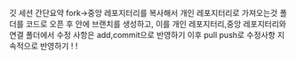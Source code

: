 깃 세션 간단요약
fork->중앙 레포지터리를 복사해서 개인 레포지터리로 가져오는것
폴더를 코드로 오픈 후 안에 브랜치를 생성하고, 이를 개인 레포지터리,중앙 레포지터리와 연결
폴더에서 수정 사항은 add,commit으로 반영하기
이후 pull push로 수정사항 지속적으로 반영하기
!
!